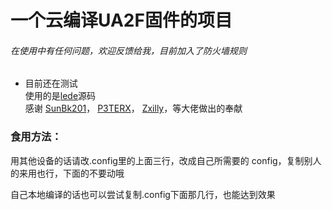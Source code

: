 # 一个云编译UA2F固件的项目

###### 在使用中有任何问题，欢迎反馈给我，目前加入了防火墙规则
* 目前还在测试
<br>使用的是<a href="https://github.com/coolsnowwolf/lede">lede</a>源码
<br>感谢
<a href="https://sunbk201public.notion.site/sunbk201public/OpenWrt-f59ae1a76741486092c27bc24dbadc59">SunBk201</a>，
<a href="https://github.com/P3TERX/Actions-OpenWrt">P3TERX</a>，
<a href="https://github.com/Zxilly/UA2F">Zxilly</a>，等大佬做出的奉献

### 食用方法：
用其他设备的话请改.config里的上面三行，改成自己所需要的 config，复制别人的来用也行，下面的不要动哦

自己本地编译的话也可以尝试复制.config下面那几行，也能达到效果